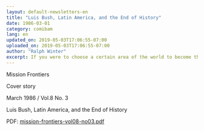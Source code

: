 ```yaml
---
layout: default-newsletters-en
title: "Luis Bush, Latin America, and the End of History"
date: 1986-03-01
category: comibam
lang: en
updated_on: 2019-05-03T17:06:55-07:00
uploaded_on: 2019-05-03T17:06:55-07:00
author: "Ralph Winter"
excerpt: If you were to choose a certain area of the world to become the most potent power in completing the Great Commission, which would you choose? Asia? Korea maybe. But Korea is just one country. Africa? Africa is moving ahead. But it lacks economic resources. By contrast, because of its European roots, Latin America is the great, spawling "bridge continent" between the industrialized West and the underdeveloped countries of the world. And more exciting still, the evangelical movement in Latin America is strong.
---
```

<article class="document-container" data-publication-date="{{page.date}}" data-uploaded-on="{{page.uploaded_on}}" data-updated-on="{{page.updated_on}}" data-category="{{page.category}}">
<p>Mission Frontiers</p>
<p>Cover story</p>
<p>March 1986 / Vol.8 No. 3</p>
<p>Luis Bush, Latin America, and the End of History</p>
<p>PDF: <a href="{{ site.baseurl }}/assets/pdf/1986-03-01/mission-frontiers-vol08-no03.pdf">mission-frontiers-vol08-no03.pdf</a></p>
</article>
